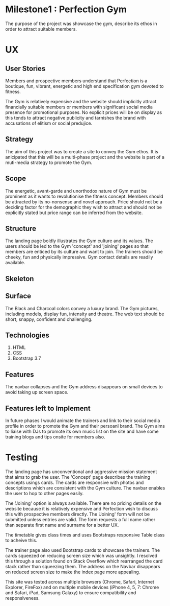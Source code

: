 # Milestone1 : Perfection Gym
The purpose of the project was showcase the gym, describe its ethos in order to attract suitable members.

# UX

## User Stories
Members and prospective members understand that Perfection is a boutique, fun, vibrant, energetic and high end specification 
gym devoted to fitness.

The Gym is relatively expensive and the website should implicitly attract financially suitable members or members with 
significant social media presence for promotional purposes. No explicit prices will be on display as this tends to attract negative 
publicity and tarnishes the brand with accusations of elitism or social predujice.  


## Strategy
The aim of this project was to create a site to convey the Gym ethos. It is anicipated that this will be a multi-phase project and 
the website is part of a muti-media strategy to promote the Gym.

## Scope
The energetic, avant-garde and unorthodox nature of Gym must be prominent as it wants to revolutionise the fitness concept. 
Members should be attracted by its no-nonsense and novel approach. Price should not be a deciding factor for the demographic they wish to 
attract and should not be explicitly stated but price range can be inferred from the website.

## Structure
The landing page boldly illustrates the Gym culture and its values. 
The users should be led to the Gym 'concept' and 'joining' pages so that members are enticed by its culture and want to join. 
The trainers should be cheeky, fun and physically impressive. Gym contact details are readily available.  

## Skeleton

## Surface
The Black and Charcoal colors convey a luxury brand. The Gym pictures, including models, display fun, intensity and theatre.
The web text should be short, snappy, confident and challenging. 

## Technologies
1. HTML
2. CSS
3. Bootstrap 3.7

## Features
The navbar collapses and the Gym address disappears on small devices to avoid taking up screen space.

## Features left to Implement
In future phases I would animate the trainers and link to their social media profile in order to promote the Gym and 
their persoanl brand. The Gym aims to liaise with DJs to promote its own music list on the site and have some training blogs 
and tips onsite for members also.

# Testing
The landing page has unconventional and aggressive mission statement that aims to grab the user. The 'Concept' page describes the 
training concepts usings cards. The cards are responsive with photos and descriptions which are consistent with the Gym culture. 
The navbar enables the user to hop to other pages easily. 

The 'Joining' option is always available. There are no pricing details on the website because it is relatively expensive
and Perfection wish to discuss this with prospective members directly. The 'Joining' form will not be submitted unless entries are valid. 
The form requests a full name rather than separate first name and surname for a better UX. 

The timetable gives class times and uses Bootstraps responsive Table class to acheive this. 

The trainer page also used Bootstrap cards to showcase the trainers. The cards squeezed on reducing screen size which
was unsightly. I resolved this through a solution found on Stack Overflow which rearranged the card stack rather than squeezing them. 
The address on the Navbar disappears on reduced screen size to make the index page more appealing.

This site was tested across multiple browsers (Chrome, Safari, Internet Explorer, FireFox) and on multiple mobile devices 
(iPhone 4, 5, 7: Chrome and Safari, iPad, Samsung Galaxy) to ensure compatibility and responsiveness.